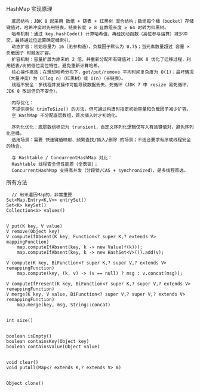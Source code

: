 
HashMap 实现原理
      
      底层结构：JDK 8 起采用 数组 + 链表 + 红黑树 混合结构；数组每个桶（bucket）存储键值对，哈希冲突时先用链表，链表长度 ≥ 8 且数组长度 ≥ 64 时转为红黑树。
      哈希机制：通过 key.hashCode() 计算哈希值，再经扰动函数（高位参与运算）减少冲突，最终通过位运算确定桶索引。
      动态扩容：初始容量为 16（无参构造），负载因子默认为 0.75；当元素数量超过 容量 × 负载因子 时触发扩容。
      扩容机制：容量扩展为原来的 2 倍，并重新分配所有键值对；JDK 8 优化了迁移过程，利用链表/树的低位高位特性，避免重新计算哈希。
      核心操作高效：在理想哈希分布下，get/put/remove 平均时间复杂度为 O(1)；最坏情况（大量冲突）为 O(log n)（红黑树）或 O(n)（长链表）。
      线程不安全：多线程并发操作可能导致数据丢失、死循环（JDK 7 中 resize 易死循环，JDK 8 改进但仍不安全）。
      
      内存优化：
      不提供类似 trimToSize() 的方法，但可通过构造时指定初始容量和负载因子减少扩容。
      空 HashMap 不分配底层数组，首次插入时才初始化。
      
      序列化优化：底层数组标记为 transient，自定义序列化逻辑仅写入有效键值对，避免序列化空桶。
      适用场景：需要 快速键值映射、频繁查找/插入/删除 的场景；不适合要求有序或线程安全的场合。
      
      与 Hashtable / ConcurrentHashMap 对比：
      Hashtable 线程安全但性能差（全表锁）；
      ConcurrentHashMap 支持高并发（分段锁/CAS + synchronized），是多线程首选。



所有方法

      // 用来遍历Map的，非常重要
    Set<Map.Entry<K,V>> entrySet()
    Set<K> keySet()
    Collection<V> values()


    V put(K key, V value)
    V remove(Object key)
    V computeIfAbsent(K key, Function<? super K,? extends V> mappingFunction)
        map.computeIfAbsent(key, k -> new Value(f(k)));
        map.computeIfAbsent(key, k -> new HashSet<V>()).add(v);
        
    V compute(K key, BiFunction<? super K,? super V,? extends V> remappingFunction)
        map.compute(key, (k, v) -> (v == null) ? msg : v.concat(msg));
        
    V computeIfPresent(K key, BiFunction<? super K,? super V,? extends V> remappingFunction)
    V merge(K key, V value, BiFunction<? super V,? super V,? extends V> remappingFunction)
        map.merge(key, msg, String::concat)


    int size()


    boolean isEmpty()
    boolean containsKey(Object key)
    boolean containsValue(Object value)


    void clear()
    void putAll(Map<? extends K,? extends V> m)


    Object clone()
    
    








